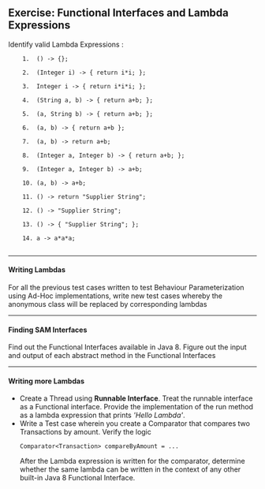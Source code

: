 ## Exercise: Functional Interfaces and Lambda Expressions

Identify valid Lambda Expressions :
````
    1.  () -> {};
    
    2.  (Integer i) -> { return i*i; };
    
    3.  Integer i -> { return i*i*i; };
    
    4.  (String a, b) -> { return a+b; };
    
    5.  (a, String b) -> { return a+b; };
    
    6.  (a, b) -> { return a+b };
    
    7.  (a, b) -> return a+b;
    
    8.  (Integer a, Integer b) -> { return a+b; };
    
    9.  (Integer a, Integer b) -> a+b;
    
    10. (a, b) -> a+b;
    
    11. () -> return "Supplier String";
    
    12. () -> "Supplier String";
    
    13. () -> { "Supplier String"; };
    
    14. a -> a*a*a;
    
````

___
#### Writing Lambdas
  For all the previous test cases written to test Behaviour Parameterization using Ad-Hoc implementations, write new test cases whereby the anonymous class will be replaced by corresponding lambdas


___
#### Finding SAM Interfaces
  Find out the Functional Interfaces available in Java 8. Figure out the input and output of each abstract method in the Functional Interfaces


___
#### Writing more Lambdas
*  Create a Thread using **Runnable Interface**. Treat the runnable interface as a Functional interface. Provide the implementation of the run method as a lambda expression that prints _'Hello Lambda'_.
*  Write a Test case wherein you create a Comparator that compares two Transactions by amount. Verify the logic
    ````
    Comparator<Transaction> compareByAmount = ...
    ````
    After the Lambda expression is written for the comparator, determine whether the same lambda can be written in the context of any other built-in Java 8 Functional Interface.